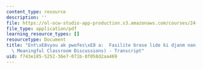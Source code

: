 ```yaml
---
content_type: resource
description: ''
file: https://ol-ocw-studio-app-production.s3.amazonaws.com/courses/24-908-creole-language-and-caribbean-identities-spring-2017/f743e185525236e7071b8f058d2aa469_MIT24_908S17_Facilitating_Discussions_Creole_300k.pdf
file_type: application/pdf
learning_resource_types: []
resourcetype: Document
title: "Ent\xE8vyou ak pwofes\xE8 a:  Fasilite brase lide ki djanm nan sal klas (Facilitating\
  \ Meaningful Classroom Discussions) - Transcript"
uid: f743e185-5252-36e7-071b-8f058d2aa469
---
```

